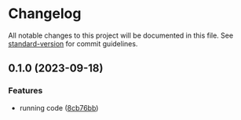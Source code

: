 # Changelog

All notable changes to this project will be documented in this file. See [standard-version](https://github.com/conventional-changelog/standard-version) for commit guidelines.

## 0.1.0 (2023-09-18)


### Features

* running code ([8cb76bb](https://github.com/owfdr/pepl/commit/8cb76bbd56d4352f7ef0badbdab39b06cb92805a))
